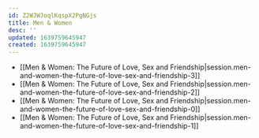 ```yaml
---
id: Z2WJWJoqlKqspX2PgNGjs
title: Men & Women
desc: ''
updated: 1639759645947
created: 1639759645947
---
```


- [[Men & Women:  The Future of Love, Sex and Friendship|session.men-and-women-the-future-of-love-sex-and-friendship-3]]
- [[Men & Women:  The Future of Love, Sex and Friendship|session.men-and-women-the-future-of-love-sex-and-friendship-2]]
- [[Men & Women:  The Future of Love, Sex and Friendship|session.men-and-women-the-future-of-love-sex-and-friendship-0]]
- [[Men & Women:  The Future of Love, Sex and Friendship|session.men-and-women-the-future-of-love-sex-and-friendship-1]]
